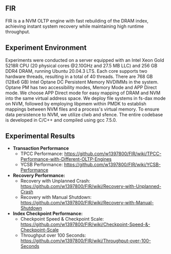 FIR
-----------------

FIR is a  a NVM OLTP engine with fast rebuilding of the DRAM index, achieving instant system recovery while maintaining high runtime throughput.




Experiment Environment
------------

Experiments were conducted on a server equipped with an Intel Xeon Gold 5218R CPU (20 physical cores @2.10GHz and 27.5 MB LLC) and 256 GB DDR4 DRAM, running Ubuntu 20.04.3 LTS. Each core supports two hardware threads, resulting in a total of 40 threads. There are 768 GB (128x6 GB) Intel Optane DC Persistent Memory NVDIMMs in the system. Optane PM has two accessibility modes, Memory Mode and APP Direct mode. We choose APP Direct mode for easy mapping of DRAM and NVM into the same virtual address space. We deploy file systems in fs-dax mode on NVM, followed by employing libpmem within PMDK to establish mappings between NVM files and a process's virtual memory. To ensure data persistence to NVM, we utilize clwb and sfence. The entire codebase is developed in C/C++ and compiled using gcc 7.5.0.

Experimental Results
-------------

- **Transaction Performance**
    - TPCC Performance: https://github.com/w1397800/FIR/wiki/TPCC-Performance-with-Different-OLTP-Engines
    - YCSB Performance: https://github.com/w1397800/FIR/wiki/YCSB-Performance
- **Recovery Performance:**
    - Recovery with Unplanned Crash: https://github.com/w1397800/FIR/wiki/Recovery-with-Unplanned-Crash
    - Recovery with Manual Shutdown: https://github.com/w1397800/FIR/wiki/Recovery-with-Manual-Shutdown
- **Index Checkpoint Performance:**
    - Checkpoint Speed & Checkpoint Scale: https://github.com/w1397800/FIR/wiki/Checkpoint-Speed-&-Checkpoint-Scale
    - Throughput over 100 Seconds: https://github.com/w1397800/FIR/wiki/Throughput-over-100-Seconds
